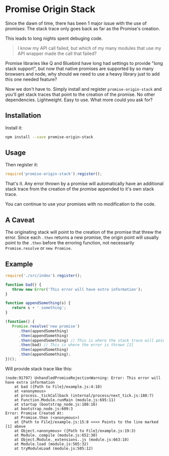 # Promise Origin Stack

Since the dawn of time, there has been 1 major issue with the use of promises: The stack
trace only goes back as far as the Promise's creation.

This leads to long nights spent debuging code.
 > I know my API call failed, but which of my many modules that use my API wrapper made
 > the call that failed?

Promise libraries like Q and Bluebird have long had settings to provide "long stack
support", but now that native promises are supported by so many browsers and node, why
should we need to use a heavy library just to add this one needed feature?

Now we don't have to. Simply install and register `promise-origin-stack` and you'll get
stack traces that point to the creation of the promise. No other dependencies.
Lightweight. Easy to use. What more could you ask for?

## Installation

Install it:

```bash
npm install --save promise-origin-stack
```

## Usage

Then register it:

```javascript
require('promise-origin-stack').register();
```

That's it. Any error thrown by a promise will automatically have an additional stack trace
from the creation of the promise appended to it's own stack trace.

You can continue to use your promises with no modification to the code.


## A Caveat

The originating stack will point to the creation of the promise that threw the error.
Since each `.then` returns a new promise, the origin point will usually point to the
`.then` before the erroring function, not necessarily `Promise.resolve` or `new Promise`.


## Example

```javascript
require('./src/index').register();

function bad() {
   throw new Error('This error will have extra information');
}

function appendSomething(s) {
   return s + ' something';
}

(function() {
   Promise.resolve('new promise')
      .then(appendSomething)
      .then(appendSomething)
      .then(appendSomething) // This is where the stack trace will point [1]
      .then(bad) // This is where the error is thrown [2]
      .then(appendSomething)
      .then(appendSomething);
})();
```

Will provide stack trace like this:
```
(node:91797) UnhandledPromiseRejectionWarning: Error: This error will have extra information
    at bad ({Path to File}/example.js:4:10)
    at <anonymous>
    at process._tickCallback (internal/process/next_tick.js:188:7)
    at Function.Module.runMain (module.js:695:11)
    at startup (bootstrap_node.js:188:16)
    at bootstrap_node.js:609:3
Error: Promise Created At:
    at Promise.then (<anonymous>)
    at {Path to File}/example.js:15:8 <<<< Points to the line marked [1] above
    at Object.<anonymous> ({Path to File}/example.js:19:3)
    at Module._compile (module.js:652:30)
    at Object.Module._extensions..js (module.js:663:10)
    at Module.load (module.js:565:32)
    at tryModuleLoad (module.js:505:12)
```
